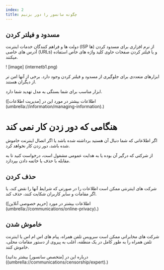 ```yaml
---
index: 2
title: چگونه سانسور را دور بزنیم
---
```

## مسدود و فیلتر کردن

دولت ها و فراهم کنندگان خدمات اینترنت (ISP ها) از نرم افزاری برای مسدود کردن آدرس های خاصی  (URLs) و یا فیلتر کردن صفحات حاوی کلید واژه های خاص استفاده میکنند.

! [image] (internetb1.png)

ابزارهای متعددی برای جلوگیری از مسدود  و فیلتر کردن وجود دارد. برخی از آنها امن تر از دیگران هستند.

ابزار مناسب برای شما بستگی به مدل تهدید شما دارد.

(اطلاعات بیشتر در مورد این در [مدیریت اطلاعات] (umbrella://information/managing-information).)

# هنگامی که دور زدن کار نمی کند

اگر اطلاعاتی که شما دنبال آن هستید برداشته شده باشد یا اگر اتصال اینترنت خاموش شده باشد، دور زدن کار نخواهد کرد.

از شرکتی که درگیر آن بوده یا به هدایت عمومی مشغول است، درخواست کنید تا به مقابله با حذف یا خاتمه دادن بپردازد.

## حذف کردن

شرکت های اینترنتی ممکن است اطلاعات را در صورتی که شرایط آنها را نقض کند، یا اگر مقامات و سایر کاربران شکایت کنند، حذف کند.

(اطلاعات بیشتر در مورد [حریم خصوصی آنلاین] (umbrella://communications/online-privacy).)

## خاموش شدن

شرکت های مخابراتی ممکن است سرویس تلفن همراه، پیام های اس ام اس یا اینترنت تلفن همراه را به طور کامل در یک منطقه، اغلب به پیروی از دستور مقامات محلی، خاموش کنند.

(درباره این در [متخصص سانسور] بیشتر بدانید ((umbrella://communications/censorship/expert).)